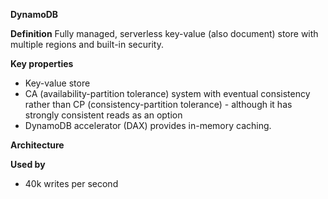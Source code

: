 **DynamoDB**

**Definition** Fully managed, serverless key-value (also document) store with multiple regions and built-in security.

**Key properties**
* Key-value store
* CA (availability-partition tolerance) system with eventual consistency rather than CP (consistency-partition tolerance) - although it has strongly consistent reads as an option
* DynamoDB accelerator (DAX) provides in-memory caching.

**Architecture**

**Used by**
* 40k writes per second